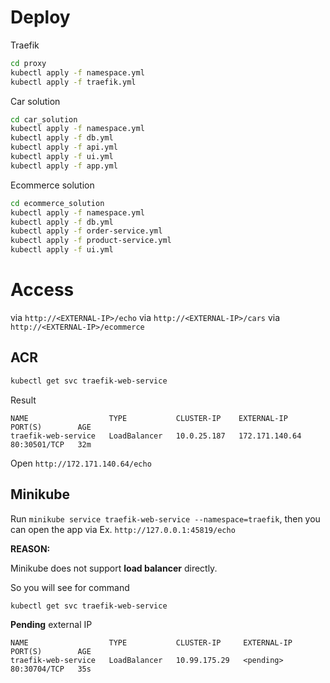 # Deploy

Traefik

```bash
cd proxy
kubectl apply -f namespace.yml
kubectl apply -f traefik.yml
```

Car solution

```bash
cd car_solution
kubectl apply -f namespace.yml
kubectl apply -f db.yml
kubectl apply -f api.yml
kubectl apply -f ui.yml
kubectl apply -f app.yml
```

Ecommerce solution

```bash
cd ecommerce_solution
kubectl apply -f namespace.yml
kubectl apply -f db.yml
kubectl apply -f order-service.yml
kubectl apply -f product-service.yml
kubectl apply -f ui.yml
```

# Access

via `http://<EXTERNAL-IP>/echo`
via `http://<EXTERNAL-IP>/cars`
via `http://<EXTERNAL-IP>/ecommerce`

## ACR

```bash
kubectl get svc traefik-web-service
```

Result

```
NAME                  TYPE           CLUSTER-IP    EXTERNAL-IP      PORT(S)        AGE
traefik-web-service   LoadBalancer   10.0.25.187   172.171.140.64   80:30501/TCP   32m
```

Open `http://172.171.140.64/echo`

## Minikube

Run `minikube service traefik-web-service --namespace=traefik`, then you can open the app via Ex. `http://127.0.0.1:45819/echo`

**REASON:**

Minikube does not support **load balancer** directly.

So you will see for command

```bash
kubectl get svc traefik-web-service
```

**Pending** external IP

```
NAME                  TYPE           CLUSTER-IP     EXTERNAL-IP   PORT(S)        AGE
traefik-web-service   LoadBalancer   10.99.175.29   <pending>     80:30704/TCP   35s
```
